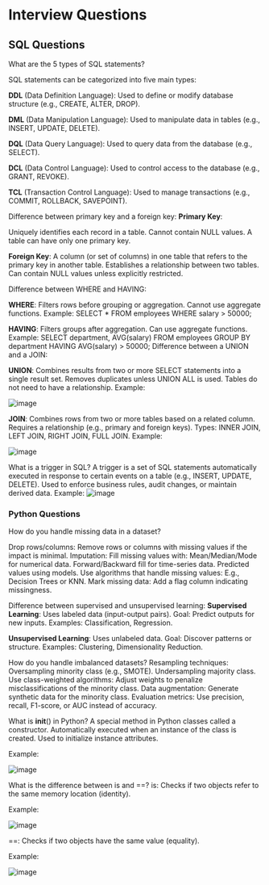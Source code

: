 # Interview Questions

## SQL Questions
What are the 5 types of SQL statements?

SQL statements can be categorized into five main types:

**DDL** (Data Definition Language): Used to define or modify database structure (e.g., CREATE, ALTER, DROP).

**DML** (Data Manipulation Language): Used to manipulate data in tables (e.g., INSERT, UPDATE, DELETE).

**DQL** (Data Query Language): Used to query data from the database (e.g., SELECT).
  
**DCL** (Data Control Language): Used to control access to the database (e.g., GRANT, REVOKE).

**TCL** (Transaction Control Language): Used to manage transactions (e.g., COMMIT, ROLLBACK, SAVEPOINT).

Difference between primary key and a foreign key:
**Primary Key**:

Uniquely identifies each record in a table.
Cannot contain NULL values.
A table can have only one primary key.

**Foreign Key**:
A column (or set of columns) in one table that refers to the primary key in another table.
Establishes a relationship between two tables.
Can contain NULL values unless explicitly restricted.

Difference between WHERE and HAVING:

**WHERE**:
Filters rows before grouping or aggregation.
Cannot use aggregate functions.
Example: SELECT * FROM employees WHERE salary > 50000;

**HAVING**:
Filters groups after aggregation.
Can use aggregate functions.
Example: SELECT department, AVG(salary) FROM employees GROUP BY department HAVING AVG(salary) > 50000;
Difference between a UNION and a JOIN:

**UNION**:
Combines results from two or more SELECT statements into a single result set.
Removes duplicates unless UNION ALL is used.
Tables do not need to have a relationship.
Example:

![image](https://github.com/user-attachments/assets/b5a87b2e-305f-4f62-90b6-11d90329a87f)

**JOIN**:
Combines rows from two or more tables based on a related column.
Requires a relationship (e.g., primary and foreign keys).
Types: INNER JOIN, LEFT JOIN, RIGHT JOIN, FULL JOIN.
Example:

![image](https://github.com/user-attachments/assets/c53dace1-b4b1-4d68-81d2-fc1b06273b29)

What is a trigger in SQL?
A trigger is a set of SQL statements automatically executed in response to certain events on a table (e.g., INSERT, UPDATE, DELETE).
Used to enforce business rules, audit changes, or maintain derived data.
Example:
![image](https://github.com/user-attachments/assets/8cccbd17-2747-48a9-bdfd-0263fe2b2b6d)


### Python Questions
How do you handle missing data in a dataset?

Drop rows/columns: Remove rows or columns with missing values if the impact is minimal.
Imputation: Fill missing values with:
Mean/Median/Mode for numerical data.
Forward/Backward fill for time-series data.
Predicted values using models.
Use algorithms that handle missing values: E.g., Decision Trees or KNN.
Mark missing data: Add a flag column indicating missingness.

Difference between supervised and unsupervised learning:
**Supervised Learning**:
Uses labeled data (input-output pairs).
Goal: Predict outputs for new inputs.
Examples: Classification, Regression.

**Unsupervised Learning**:
Uses unlabeled data.
Goal: Discover patterns or structure.
Examples: Clustering, Dimensionality Reduction.

How do you handle imbalanced datasets?
Resampling techniques:
Oversampling minority class (e.g., SMOTE).
Undersampling majority class.
Use class-weighted algorithms: Adjust weights to penalize misclassifications of the minority class.
Data augmentation: Generate synthetic data for the minority class.
Evaluation metrics: Use precision, recall, F1-score, or AUC instead of accuracy.

What is __init__() in Python?
A special method in Python classes called a constructor.
Automatically executed when an instance of the class is created.
Used to initialize instance attributes.

Example:

![image](https://github.com/user-attachments/assets/9e1e2d78-1249-40c6-b80d-cf6a23de44d4)


What is the difference between is and ==?
is:
Checks if two objects refer to the same memory location (identity). 

Example:

![image](https://github.com/user-attachments/assets/81cd82db-6353-432d-ac37-be6ba61fae6c)

==:
Checks if two objects have the same value (equality).

Example:

![image](https://github.com/user-attachments/assets/94b41094-00bb-4de2-9924-aece0ff7869c)

















